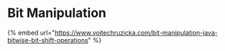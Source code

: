 # Bit Manipulation

{% embed url="https://www.vojtechruzicka.com/bit-manipulation-java-bitwise-bit-shift-operations" %}
